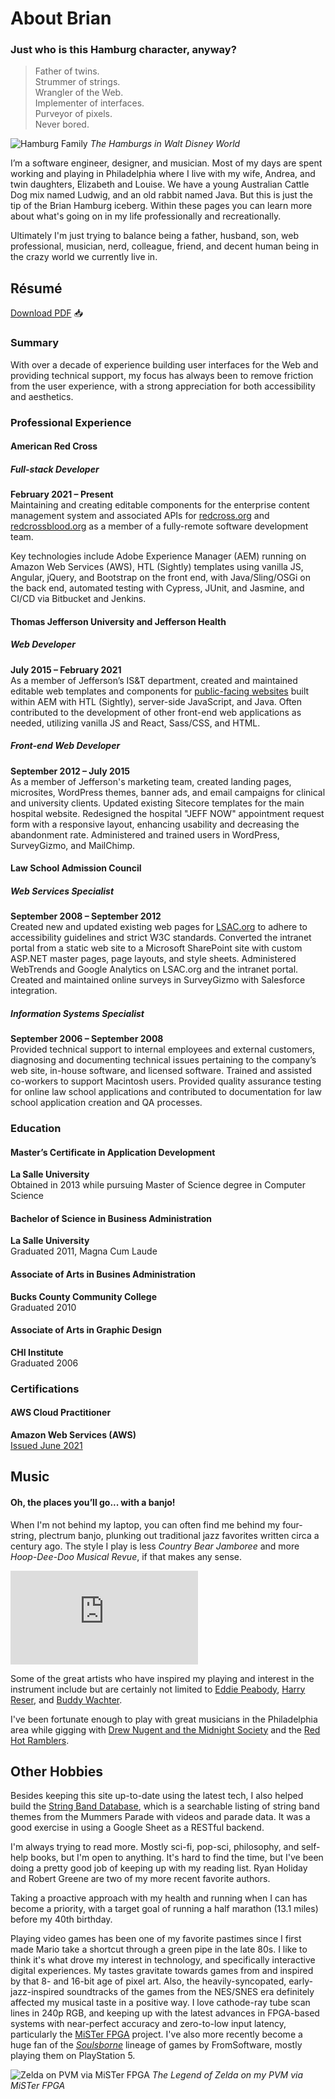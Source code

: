 # About Brian

### Just who is this Hamburg character, anyway?

> Father of twins.  
  Strummer of strings.  
  Wrangler of the Web.  
  Implementer of interfaces.  
  Purveyor of pixels.  
  Never bored.

![Hamburg Family](/images/pluto-polynesian.jpg)
*The Hamburgs in Walt Disney World*

I’m a software engineer, designer, and musician. Most of my days are spent working and playing in Philadelphia where I live with my wife, Andrea, and twin daughters, Elizabeth and Louise. We have a young Australian Cattle Dog mix named Ludwig, and an old rabbit named Java. But this is just the tip of the Brian Hamburg iceberg. Within these pages you can learn more about what's going on in my life professionally and recreationally.

Ultimately I'm just trying to balance being a father, husband, son, web professional, musician, nerd, colleague, friend, and decent human being in the crazy world we currently live in.

## Résumé

<a href="/Brian-Hamburg-resume.pdf" target="_blank">Download PDF</a> :inbox_tray:

### Summary

With over a decade of experience building user interfaces for the Web and providing technical support, my focus has always been to remove friction from the user experience, with a strong appreciation for both accessibility and aesthetics.

### Professional Experience

#### American Red Cross
##### Full-stack Developer
**February 2021 – Present**  
Maintaining and creating editable components for the enterprise content management system and associated APIs for [redcross.org](https://redcross.org) and [redcrossblood.org](https://redcrossblood.org) as a member of a fully-remote software development team.

Key technologies include Adobe Experience Manager (AEM) running on Amazon Web Services (AWS), HTL (Sightly) templates using vanilla JS, Angular, jQuery, and Bootstrap on the front end, with Java/Sling/OSGi on the back end, automated testing with Cypress, JUnit, and Jasmine, and CI/CD via Bitbucket and Jenkins.

#### Thomas Jefferson University and Jefferson Health
##### Web Developer
**July 2015 – February 2021**  
As a member of Jefferson’s IS&T department, created and maintained editable web templates and components for [public-facing websites](https://jeffersonhealth.org) built within AEM with HTL (Sightly), server-side JavaScript, and Java. Often contributed to the development of other front-end web applications as needed, utilizing vanilla JS and React, Sass/CSS, and HTML.
##### Front-end Web Developer
**September 2012 – July 2015**  
As a member of Jefferson's marketing team, created landing pages, microsites, WordPress themes, banner ads, and email campaigns for clinical and university clients. Updated existing Sitecore templates for the main hospital website. Redesigned the hospital "JEFF NOW" appointment request form with a responsive layout, enhancing usability and decreasing the abandonment rate. Administered and trained users in WordPress, SurveyGizmo, and MailChimp.

#### Law School Admission Council
##### Web Services Specialist
**September 2008 – September 2012**  
Created new and updated existing web pages for [LSAC.org](https://lsac.org) to adhere to accessibility guidelines and strict W3C standards. Converted the intranet portal from a static web site to a Microsoft SharePoint site with custom ASP.NET master pages, page layouts, and style sheets. Administered WebTrends and Google Analytics on LSAC.org and the intranet portal. Created and maintained online surveys in SurveyGizmo with Salesforce integration.
##### Information Systems Specialist
**September 2006 – September 2008**  
Provided technical support to internal employees and external customers, diagnosing and documenting technical issues pertaining to the company’s web site, in-house software, and licensed software. Trained and assisted co-workers to support Macintosh users. Provided quality assurance testing for online law school applications and contributed to documentation for law school application creation and QA processes.

### Education
#### Master’s Certificate in Application Development
**La Salle University**  
Obtained in 2013 while pursuing Master of Science degree in Computer Science
#### Bachelor of Science in Business Administration
**La Salle University**  
Graduated 2011, Magna Cum Laude
#### Associate of Arts in Busines Administration
**Bucks County Community College**  
Graduated 2010
#### Associate of Arts in Graphic Design
**CHI Institute**  
Graduated 2006

### Certifications
#### AWS Cloud Practitioner
**Amazon Web Services (AWS)**  
[Issued June 2021](https://www.credly.com/badges/2edb90a0-68d8-4928-8df7-fb86dedc227f)

## Music

#### Oh, the places you’ll go... with a banjo!

When I'm not behind my laptop, you can often find me behind my four-string, plectrum banjo, plunking out traditional jazz favorites written circa a century ago. The style I play is less *Country Bear Jamboree* and more *Hoop-Dee-Doo Musical Revue*, if that makes any sense.

<div class="video-container">
  <iframe src="https://www.youtube.com/embed/B62Kw4nDD88?rel=0" title="YouTube video player" frameborder="0" allow="accelerometer; autoplay; clipboard-write; encrypted-media; gyroscope; picture-in-picture" allowfullscreen></iframe>
</div>

Some of the great artists who have inspired my playing and interest in the instrument include but are certainly not limited to [Eddie Peabody](https://en.wikipedia.org/wiki/Eddie_Peabody), [Harry Reser](https://en.wikipedia.org/wiki/Harry_Reser), and [Buddy Wachter](https://www.youtube.com/watch?v=pAViBbCtmoI).

I've been fortunate enough to play with great musicians in the Philadelphia area while gigging with [Drew Nugent and the Midnight Society](https://www.youtube.com/watch?v=xNOZTVwBa_4) and the [Red Hot Ramblers](https://www.youtube.com/watch?v=8COWgA1Hcxc).

## Other Hobbies

Besides keeping this site up-to-date using the latest tech, I also helped build the [String Band Database](https://stringbanddatabase.com), which is a searchable listing of string band themes from the Mummers Parade with videos and parade data. It was a good exercise in using a Google Sheet as a RESTful backend.

I'm always trying to read more. Mostly sci-fi, pop-sci, philosophy, and self-help books, but I'm open to anything. It's hard to find the time, but I've been doing a pretty good job of keeping up with my reading list. Ryan Holiday and Robert Greene are two of my more recent favorite authors.

Taking a proactive approach with my health and running when I can has become a priority, with a target goal of running a half marathon (13.1 miles) before my 40th birthday.

Playing video games has been one of my favorite pastimes since I first made Mario take a shortcut through a green pipe in the late 80s. I like to think it's what drove my interest in technology, and specifically interactive digital experiences. My tastes gravitate towards games from and inspired by that 8- and 16-bit age of pixel art. Also, the heavily-syncopated, early-jazz-inspired soundtracks of the games from the NES/SNES era definitely affected my musical taste in a positive way. I love cathode-ray tube scan lines in 240p RGB, and keeping up with the latest advances in FPGA-based systems with near-perfect accuracy and zero-to-low input latency, particularly the [MiSTer FPGA](https://github.com/MiSTer-devel/Main_MiSTer/wiki) project. I've also more recently become a huge fan of the [*Soulsborne*](https://en.wikipedia.org/wiki/Souls_(series)) lineage of games by FromSoftware, mostly playing them on PlayStation 5.

![Zelda on PVM via MiSTer FPGA](/images/mister-zelda.jpeg)
*The Legend of Zelda on my PVM via MiSTer FPGA*